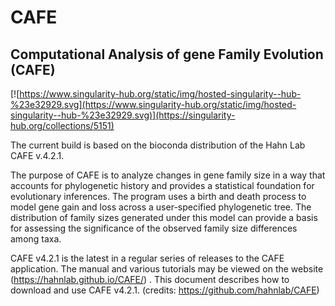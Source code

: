 # CAFE
## Computational Analysis of gene Family Evolution (CAFE)
[![https://www.singularity-hub.org/static/img/hosted-singularity--hub-%23e32929.svg](https://www.singularity-hub.org/static/img/hosted-singularity--hub-%23e32929.svg)](https://singularity-hub.org/collections/5151)

The current build is based on the bioconda distribution of the Hahn Lab CAFE v.4.2.1.

The purpose of CAFE is to analyze changes in gene family size in a way that accounts for phylogenetic history and provides a statistical foundation for evolutionary inferences. The program uses a birth and death process to model gene gain and loss across a user-specified phylogenetic tree. The distribution of family sizes generated under this model can provide a basis for assessing the significance of the observed family size differences among taxa.

CAFE v4.2.1 is the latest in a regular series of releases to the CAFE application. The manual and various tutorials may be viewed on the website (https://hahnlab.github.io/CAFE/) . This document describes how to download and use CAFE v4.2.1. (credits: https://github.com/hahnlab/CAFE)

